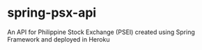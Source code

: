 # spring-psx-api
An API for Philippine Stock Exchange (PSEI) created using Spring Framework and deployed in Heroku
